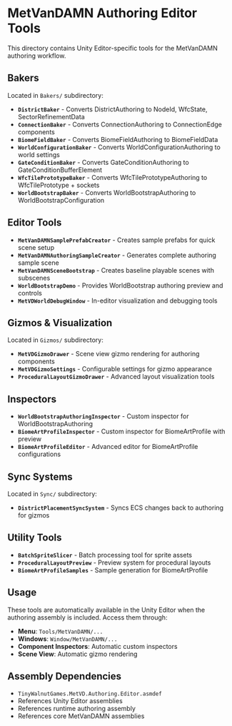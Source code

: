 # MetVanDAMN Authoring Editor Tools

This directory contains Unity Editor-specific tools for the MetVanDAMN authoring workflow.

## Bakers

Located in `Bakers/` subdirectory:

- **`DistrictBaker`** - Converts DistrictAuthoring to NodeId, WfcState, SectorRefinementData
- **`ConnectionBaker`** - Converts ConnectionAuthoring to ConnectionEdge components  
- **`BiomeFieldBaker`** - Converts BiomeFieldAuthoring to BiomeFieldData
- **`WorldConfigurationBaker`** - Converts WorldConfigurationAuthoring to world settings
- **`GateConditionBaker`** - Converts GateConditionAuthoring to GateConditionBufferElement
- **`WfcTilePrototypeBaker`** - Converts WfcTilePrototypeAuthoring to WfcTilePrototype + sockets
- **`WorldBootstrapBaker`** - Converts WorldBootstrapAuthoring to WorldBootstrapConfiguration

## Editor Tools

- **`MetVanDAMNSamplePrefabCreator`** - Creates sample prefabs for quick scene setup
- **`MetVanDAMNAuthoringSampleCreator`** - Generates complete authoring sample scene
- **`MetVanDAMNSceneBootstrap`** - Creates baseline playable scenes with subscenes
- **`WorldBootstrapDemo`** - Provides WorldBootstrap authoring preview and controls
- **`MetVDWorldDebugWindow`** - In-editor visualization and debugging tools

## Gizmos & Visualization

Located in `Gizmos/` subdirectory:

- **`MetVDGizmoDrawer`** - Scene view gizmo rendering for authoring components
- **`MetVDGizmoSettings`** - Configurable settings for gizmo appearance
- **`ProceduralLayoutGizmoDrawer`** - Advanced layout visualization tools

## Inspectors

- **`WorldBootstrapAuthoringInspector`** - Custom inspector for WorldBootstrapAuthoring
- **`BiomeArtProfileInspector`** - Custom inspector for BiomeArtProfile with preview
- **`BiomeArtProfileEditor`** - Advanced editor for BiomeArtProfile configurations

## Sync Systems

Located in `Sync/` subdirectory:

- **`DistrictPlacementSyncSystem`** - Syncs ECS changes back to authoring for gizmos

## Utility Tools

- **`BatchSpriteSlicer`** - Batch processing tool for sprite assets
- **`ProceduralLayoutPreview`** - Preview system for procedural layouts
- **`BiomeArtProfileSamples`** - Sample generation for BiomeArtProfile

## Usage

These tools are automatically available in the Unity Editor when the authoring assembly is included. Access them through:

- **Menu**: `Tools/MetVanDAMN/...`
- **Windows**: `Window/MetVanDAMN/...` 
- **Component Inspectors**: Automatic custom inspectors
- **Scene View**: Automatic gizmo rendering

## Assembly Dependencies

- `TinyWalnutGames.MetVD.Authoring.Editor.asmdef`
- References Unity Editor assemblies
- References runtime authoring assembly
- References core MetVanDAMN assemblies